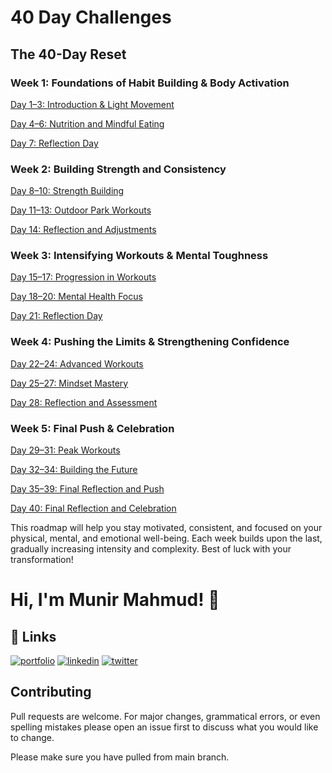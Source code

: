 # 40 Day Challenges

## The 40-Day Reset

### Week 1: Foundations of Habit Building & Body Activation

[Day 1–3: Introduction & Light Movement](https://github.com/munirmahmud/40daychallenge/blob/main/The-40-Day-Reset/Week-1/Day-1–3-Introduction-and-Light-Movement.md)

[Day 4–6: Nutrition and Mindful Eating](https://github.com/munirmahmud/40daychallenge/blob/main/The-40-Day-Reset/Week-1/Day-4–6-Nutrition-and-Mindful-Eating.md)

[Day 7: Reflection Day](https://github.com/munirmahmud/40daychallenge/blob/main/The-40-Day-Reset/Week-1/Day-7-Reflection-Day.md)

### Week 2: Building Strength and Consistency

[Day 8–10: Strength Building](https://github.com/munirmahmud/40daychallenge/blob/main/The-40-Day-Reset/Week-2/Day-8–10-Strength-Building.md)

[Day 11–13: Outdoor Park Workouts](https://github.com/munirmahmud/40daychallenge/blob/main/The-40-Day-Reset/Week-2/Day-11–13-OutdoorPark-Workouts.md)

[Day 14: Reflection and Adjustments](https://github.com/munirmahmud/40daychallenge/blob/main/The-40-Day-Reset/Week-2/Day-14-Reflection-and-Adjustments.md)

### Week 3: Intensifying Workouts & Mental Toughness

[Day 15–17: Progression in Workouts](https://github.com/munirmahmud/40daychallenge/blob/main/The-40-Day-Reset/Week-3/Day-15–17-Progression-in-Workouts.md)

[Day 18–20: Mental Health Focus](https://github.com/munirmahmud/40daychallenge/blob/main/The-40-Day-Reset/Week-3/Day-18–20-Mental-Health-Focus.md)

[Day 21: Reflection Day](https://github.com/munirmahmud/40daychallenge/blob/main/The-40-Day-Reset/Week-3/Day-21-Reflection-Day.md)

### Week 4: Pushing the Limits & Strengthening Confidence

[Day 22–24: Advanced Workouts](https://github.com/munirmahmud/40daychallenge/blob/main/The-40-Day-Reset/Week-4/Day-22–24-Advanced-Workouts.md)

[Day 25–27: Mindset Mastery](https://github.com/munirmahmud/40daychallenge/blob/main/The-40-Day-Reset/Week-4/Day-25–27-Mindset-Mastery.md)

[Day 28: Reflection and Assessment](https://github.com/munirmahmud/40daychallenge/blob/main/The-40-Day-Reset/Week-4/Day-28-Reflection-and-Assessment.md)

### Week 5: Final Push & Celebration

[Day 29–31: Peak Workouts](https://github.com/munirmahmud/40daychallenge/blob/main/The-40-Day-Reset/Week-5/Day-29–31-Peak-Workouts.md)

[Day 32–34: Building the Future](https://github.com/munirmahmud/40daychallenge/blob/main/The-40-Day-Reset/Week-5/Day-32–34-Building-the-Future.md)

[Day 35–39: Final Reflection and Push](https://github.com/munirmahmud/40daychallenge/blob/main/The-40-Day-Reset/Week-5/Day-35–39-Final-Reflection-and-Push.md)

[Day 40: Final Reflection and Celebration](https://github.com/munirmahmud/40daychallenge/blob/main/The-40-Day-Reset/Week-5/Day-40-Final-Reflection-and-Celebration.md)

This roadmap will help you stay motivated, consistent, and focused on your physical, mental, and emotional well-being. Each week builds upon the last, gradually increasing intensity and complexity. Best of luck with your transformation!

# Hi, I'm Munir Mahmud! 👋

## 🔗 Links

[![portfolio](https://img.shields.io/badge/my_portfolio-000?style=for-the-badge&logo=ko-fi&logoColor=white)](https://munirmahmud.com/)
[![linkedin](https://img.shields.io/badge/linkedin-0A66C2?style=for-the-badge&logo=linkedin&logoColor=white)](https://www.linkedin.com/munirmahmud)
[![twitter](https://img.shields.io/badge/twitter-1DA1F2?style=for-the-badge&logo=twitter&logoColor=white)](https://twitter.com/munirmahmud)

## Contributing

Pull requests are welcome. For major changes, grammatical errors, or even spelling mistakes please open an issue first to discuss what you would like to change.

Please make sure you have pulled from main branch.
